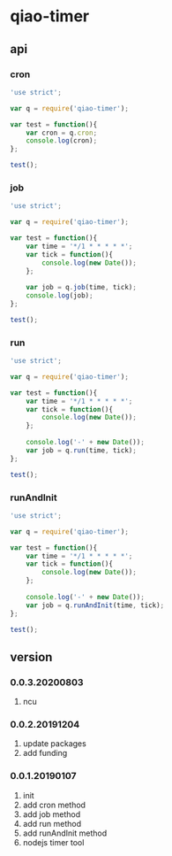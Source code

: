 # qiao-timer

## api
### cron
```javascript
'use strict';

var q = require('qiao-timer');

var test = function(){
	var cron = q.cron;
	console.log(cron);
};

test();
```

### job
```javascript
'use strict';

var q = require('qiao-timer');

var test = function(){
	var time = '*/1 * * * * *';
	var tick = function(){
		console.log(new Date());
	};
	
	var job = q.job(time, tick);
	console.log(job);
};

test();
```

### run
```javascript
'use strict';

var q = require('qiao-timer');

var test = function(){
	var time = '*/1 * * * * *';
	var tick = function(){
		console.log(new Date());
	};
	
	console.log('-' + new Date());
	var job = q.run(time, tick);
};

test();
```

### runAndInit
```javascript
'use strict';

var q = require('qiao-timer');

var test = function(){
	var time = '*/1 * * * * *';
	var tick = function(){
		console.log(new Date());
	};
	
	console.log('-' + new Date());
	var job = q.runAndInit(time, tick);
};

test();
```

## version
### 0.0.3.20200803
1. ncu

### 0.0.2.20191204
1. update packages
2. add funding

### 0.0.1.20190107
1. init
2. add cron method
3. add job method
3. add run method 
4. add runAndInit method
5. nodejs timer tool
